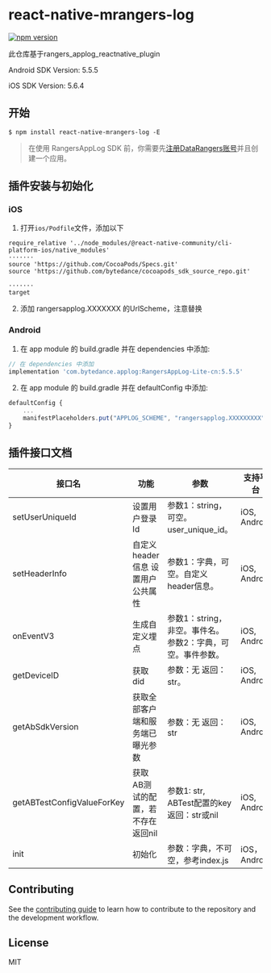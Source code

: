 # react-native-mrangers-log

[![npm version](https://badge.fury.io/js/react-native-mrangers-log.svg)](https://badge.fury.io/js/react-native-mrangers-log)

此仓库基于rangers_applog_reactnative_plugin

Android SDK Version: 5.5.5

iOS SDK Version: 5.6.4

## 开始

`$ npm install react-native-mrangers-log -E`

>在使用 RangersAppLog SDK 前，你需要先[注册DataRangers账号](https://datarangers.com.cn/help/doc?lid=1867&did=40001)并且创建一个应用。


## 插件安装与初始化

### iOS

1. 打开`ios/Podfile`文件，添加以下
```
require_relative '../node_modules/@react-native-community/cli-platform-ios/native_modules'
·······
source 'https://github.com/CocoaPods/Specs.git'
source 'https://github.com/bytedance/cocoapods_sdk_source_repo.git'

·······
target
```

2. 添加 rangersapplog.XXXXXXX 的UrlScheme，注意替换

### Android

1. 在 app module 的 build.gradle 并在 dependencies 中添加:

```javascript
// 在 dependencies 中添加
implementation 'com.bytedance.applog:RangersAppLog-Lite-cn:5.5.5'

```

2. 在 app module 的 build.gradle 并在 defaultConfig 中添加:

```javascript
defaultConfig {
	...
	manifestPlaceholders.put("APPLOG_SCHEME", "rangersapplog.XXXXXXXXX".toLowerCase())
}

```


## 插件接口文档

| 接口名                     | 功能                              | 参数                                                        | 支持平台     |
|----------------------------|-----------------------------------|-------------------------------------------------------------|--------------|
| setUserUniqueId            | 设置用户登录 Id                   | 参数1：string，可空。user_unique_id。                       | iOS, Android |
| setHeaderInfo              | 自定义header信息 设置用户公共属性 | 参数1：字典，可空。自定义header信息。                       | iOS, Android |
| onEventV3                  | 生成自定义埋点                    | 参数1：string，非空。事件名。 参数2：字典，可空。事件参数。 | iOS, Android |
| getDeviceID                | 获取did                   | 参数：无 返回：str。                                        | iOS, Android          |
| getAbSdkVersion            | 获取全部客户端和服务端已曝光参数  | 参数：无 返回：str                                          | iOS, Android          |
| getABTestConfigValueForKey | 获取AB测试的配置，若不存在返回nil | 参数1: str, ABTest配置的key 返回：str或nil                  | iOS, Android          |
| init | 初始化 | 参数：字典，不可空，参考index.js | iOS，Android |


## Contributing

See the [contributing guide](CONTRIBUTING.md) to learn how to contribute to the repository and the development workflow.

## License

MIT
